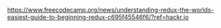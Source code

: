 https://www.freecodecamp.org/news/understanding-redux-the-worlds-easiest-guide-to-beginning-redux-c695f45546f6/?ref=hackr.io